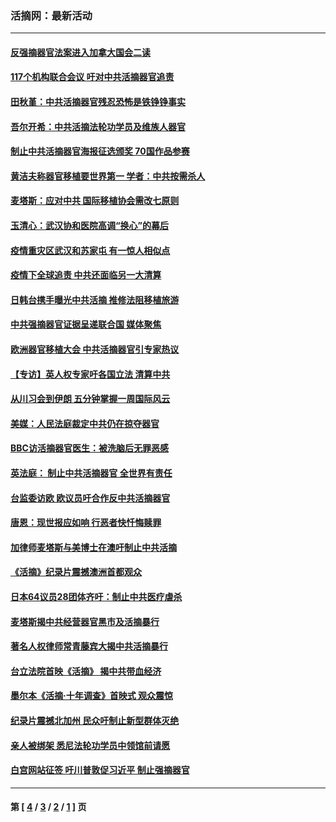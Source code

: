 ### 活摘网：最新活动
---
#### [反强摘器官法案进入加拿大国会二读](../../pages/nf5883/n13033450.md?08030430) 
#### [117个机构联合会议 吁对中共活摘器官追责](../../pages/nf5883/n12775087.md?08030430) 
#### [田秋堇：中共活摘器官残忍恐怖是铁铮铮事实](../../pages/nf5883/n12702148.md?08030430) 
#### [吾尔开希：中共活摘法轮功学员及维族人器官](../../pages/nf5883/n12693197.md?08030430) 
#### [制止中共活摘器官海报征选颁奖 70国作品参赛](../../pages/nf5883/n12692050.md?08030430) 
#### [黄洁夫称器官移植要世界第一 学者：中共按需杀人](../../pages/nf5883/n12572329.md?08030430) 
#### [麦塔斯：应对中共 国际移植协会需改七原则](../../pages/nf5883/n12514711.md?08030430) 
#### [玉清心：武汉协和医院高调“换心”的幕后](../../pages/nf5883/n12298730.md?08030430) 
#### [疫情重灾区武汉和苏家屯 有一惊人相似点](../../pages/nf5883/n12150824.md?08030430) 
#### [疫情下全球追责 中共还面临另一大清算](../../pages/nf5883/n12070397.md?08030430) 
#### [日韩台携手曝光中共活摘 推修法阻移植旅游](../../pages/nf5883/n11712046.md?08030430) 
#### [中共强摘器官证据呈递联合国 媒体聚焦](../../pages/nf5883/n11546426.md?08030430) 
#### [欧洲器官移植大会 中共活摘器官引专家热议](../../pages/nf5883/n11539095.md?08030430) 
#### [【专访】英人权专家吁各国立法 清算中共](../../pages/nf5883/n11367315.md?08030430) 
#### [从川习会到伊朗 五分钟掌握一周国际风云](../../pages/nf5883/n11338520.md?08030430) 
#### [美媒：人民法庭裁定中共仍在掠夺器官](../../pages/nf5883/n11334897.md?08030430) 
#### [BBC访活摘器官医生：被洗脑后无罪恶感](../../pages/nf5883/n11335935.md?08030430) 
#### [英法庭： 制止中共活摘器官 全世界有责任](../../pages/nf5883/n11330691.md?08030430) 
#### [台监委访欧 欧议员吁合作反中共活摘器官](../../pages/nf5883/n11109190.md?08030430) 
#### [唐恩：现世报应如响 行恶者快忏悔赎罪](../../pages/nf5883/n11104016.md?08030430) 
#### [加律师麦塔斯与美博士在澳吁制止中共活摘](../../pages/nf5883/n10724764.md?08030430) 
#### [《活摘》纪录片震撼澳洲首都观众](../../pages/nf5883/n10722747.md?08030430) 
#### [日本64议员28团体齐吁：制止中共医疗虐杀](../../pages/nf5883/n10587757.md?08030430) 
#### [麦塔斯揭中共经营器官黑市及活摘暴行](../../pages/nf5883/n10442407.md?08030430) 
#### [著名人权律师常青藤宾大揭中共活摘暴行](../../pages/nf5883/n10318181.md?08030430) 
#### [台立法院首映《活摘》 揭中共带血经济](../../pages/nf5883/n9938847.md?08030430) 
#### [墨尔本《活摘·十年调查》首映式 观众震惊](../../pages/nf5883/n9522572.md?08030430) 
#### [纪录片震撼北加州 民众吁制止新型群体灭绝](../../pages/nf5883/n9188314.md?08030430) 
#### [亲人被绑架 悉尼法轮功学员中领馆前请愿](../../pages/nf5883/n9056753.md?08030430) 
#### [白宫网站征签 吁川普敦促习近平 制止强摘器官](../../pages/nf5883/n9009661.md?08030430) 

---
#### 第 [ [4](./4.md?08030430) / [3](./3.md?08030430) / [2](./2.md?08030430) / [1](./1.md?08030430) ] 页
